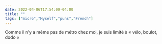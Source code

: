 ```yaml
---
date: 2022-04-06T17:54:00-04:00
title: ""
tags: ["micro","Myself","puns","French"]
---
```

Comme il n'y a même pas de métro chez moi, je suis limité à « vélo, boulot, dodo »
